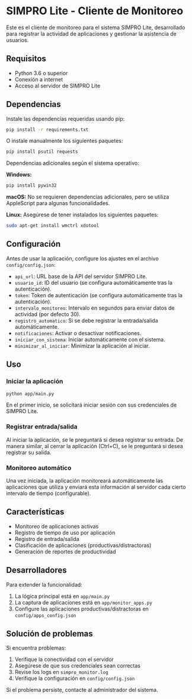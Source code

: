 # SIMPRO Lite - Cliente de Monitoreo

Este es el cliente de monitoreo para el sistema SIMPRO Lite, desarrollado para registrar la actividad de aplicaciones y gestionar la asistencia de usuarios.

## Requisitos

- Python 3.6 o superior
- Conexión a internet
- Acceso al servidor de SIMPRO Lite

## Dependencias

Instale las dependencias requeridas usando pip:

```bash
pip install -r requirements.txt
```

O instale manualmente los siguientes paquetes:

```bash
pip install psutil requests
```

Dependencias adicionales según el sistema operativo:

**Windows:**
```bash
pip install pywin32
```

**macOS:**
No se requieren dependencias adicionales, pero se utiliza AppleScript para algunas funcionalidades.

**Linux:**
Asegúrese de tener instalados los siguientes paquetes:
```bash
sudo apt-get install wmctrl xdotool
```

## Configuración

Antes de usar la aplicación, configure los ajustes en el archivo `config/config.json`:

- `api_url`: URL base de la API del servidor SIMPRO Lite.
- `usuario_id`: ID del usuario (se configura automáticamente tras la autenticación).
- `token`: Token de autenticación (se configura automáticamente tras la autenticación).
- `intervalo_monitoreo`: Intervalo en segundos para enviar datos de actividad (por defecto 30).
- `registro_automatico`: Si se debe registrar la entrada/salida automáticamente.
- `notificaciones`: Activar o desactivar notificaciones.
- `iniciar_con_sistema`: Iniciar automáticamente con el sistema.
- `minimizar_al_iniciar`: Minimizar la aplicación al iniciar.

## Uso

### Iniciar la aplicación

```bash
python app/main.py
```

En el primer inicio, se solicitará iniciar sesión con sus credenciales de SIMPRO Lite.

### Registrar entrada/salida

Al iniciar la aplicación, se le preguntará si desea registrar su entrada. De manera similar, al cerrar la aplicación (Ctrl+C), se le preguntará si desea registrar su salida.

### Monitoreo automático

Una vez iniciada, la aplicación monitoreará automáticamente las aplicaciones que utiliza y enviará esta información al servidor cada cierto intervalo de tiempo (configurable).

## Características

- Monitoreo de aplicaciones activas
- Registro de tiempo de uso por aplicación
- Registro de entrada/salida
- Clasificación de aplicaciones (productivas/distractoras)
- Generación de reportes de productividad

## Desarrolladores

Para extender la funcionalidad:

1. La lógica principal está en `app/main.py`
2. La captura de aplicaciones está en `app/monitor_apps.py`
3. Configure las aplicaciones productivas/distractoras en `config/apps_config.json`

## Solución de problemas

Si encuentra problemas:

1. Verifique la conectividad con el servidor
2. Asegúrese de que sus credenciales sean correctas
3. Revise los logs en `simpro_monitor.log`
4. Verifique la configuración en `config/config.json`

Si el problema persiste, contacte al administrador del sistema.